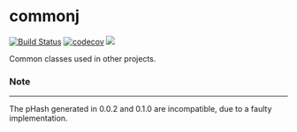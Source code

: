 commonj
=======
[![Build Status](https://travis-ci.org/seeker/commonj.png?branch=master)](https://travis-ci.org/seeker/commonj)
[![codecov](https://codecov.io/gh/seeker/commonj/branch/master/graph/badge.svg)](https://codecov.io/gh/seeker/commonj)
[![](https://jitpack.io/v/seeker/commonj.svg)](https://jitpack.io/#seeker/commonj)

Common classes used in other projects.

### Note
------
The pHash generated in 0.0.2 and 0.1.0 are incompatible, due to a faulty implementation.
